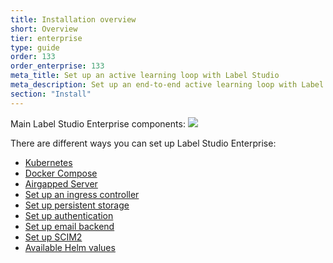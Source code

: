 ```yaml
---
title: Installation overview
short: Overview
tier: enterprise
type: guide
order: 133
order_enterprise: 133
meta_title: Set up an active learning loop with Label Studio
meta_description: Set up an end-to-end active learning loop with Label Studio using the ML backend SDK and webhooks to perform model training and predictions and labeling.
section: "Install"
---
```


Main Label Studio Enterprise components:
<img src="https://docs.heartex.com/images/LSE_k8s_scheme.png" class="gif-border"/>

There are different ways you can set up Label Studio Enterprise:

<ul class="page-sidebar-list">
      <li>
        <a href="/guide/install_enterprise_k8s.html" class="">
        Kubernetes</a>
      </li>
      <li>
        <a href="/guide/install_enterprise_docker.html" class="">
        Docker Compose</a>
      </li>
      <li>
        <a href="/guide/install_k8s_airgapped.html" class="">
        Airgapped Server</a>
      </li>
      <li>
        <a href="/guide/ingress_config.html" class="">
        Set up an ingress controller</a>
      </li>
      <li>
        <a href="/guide/persistent_storage.html" class="">
        Set up persistent storage</a>
      </li>
      <li>
        <a href="/guide/auth_setup.html" class="">
        Set up authentication</a>
      </li>
      <li>
        <a href="/guide/email_setup.html" class="">
        Set up email backend</a>
      </li>
      <li>
        <a href="/guide/scim_setup.html" class="">
        Set up SCIM2</a>
      </li>
      <li>
        <a href="/guide/helm_values.html" class="">
        Available Helm values</a>
      </li>      
</ul>
